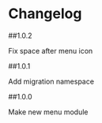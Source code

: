 # Changelog

##1.0.2

Fix space after menu icon

##1.0.1

Add migration namespace

##1.0.0

Make new menu module
